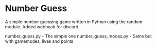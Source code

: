 # Number Guess
A simple number guessing game written in Python using the random module.
Added webhook for discord.

number_guess.py - The simple one
number_guess_modes.py - Same but with gamemodes, lives and points
